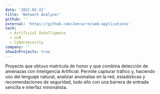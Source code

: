 ```yaml
---
date: '2022-02-22'
title: 'Network Analyzer'
github: ''
external: 'https://github.com/Joncarre/web-applications'
tech:
  - Artificial Intelligence
  - LLM
  - Cybersecurity
company: ''
showInProjects: true
---
```


Proyecto que obtuvo matrícula de honor y que combina detección de amenazas con Inteligencia Artificial. Permite capturar tráfico y, haciendo uso del lenguaje natural, analizar anomalías en la red, estadísticas y recomendaciones de seguridad, todo ello con una barrera de entrada sencilla e interfaz minimalista.
